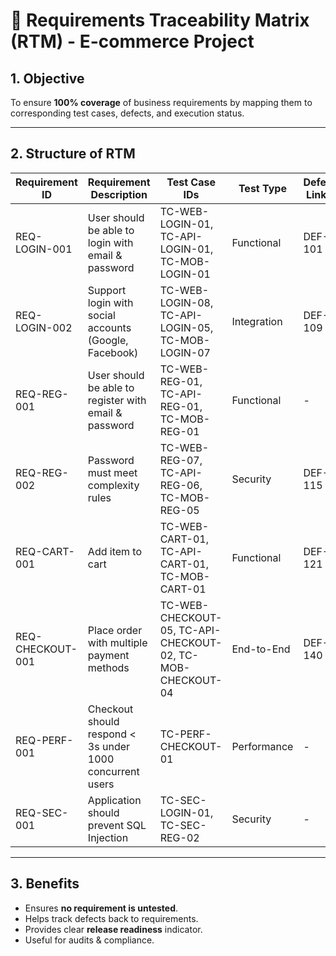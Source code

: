 # 🔗 Requirements Traceability Matrix (RTM) - E-commerce Project

## 1. Objective
To ensure **100% coverage** of business requirements by mapping them to corresponding test cases, defects, and execution status.

---

## 2. Structure of RTM

| Requirement ID | Requirement Description | Test Case IDs | Test Type | Defects Linked | Status |
|----------------|--------------------------|---------------|-----------|----------------|--------|
| REQ-LOGIN-001 | User should be able to login with email & password | TC-WEB-LOGIN-01, TC-API-LOGIN-01, TC-MOB-LOGIN-01 | Functional | DEF-101 | Pass |
| REQ-LOGIN-002 | Support login with social accounts (Google, Facebook) | TC-WEB-LOGIN-08, TC-API-LOGIN-05, TC-MOB-LOGIN-07 | Integration | DEF-109 | In Progress |
| REQ-REG-001 | User should be able to register with email & password | TC-WEB-REG-01, TC-API-REG-01, TC-MOB-REG-01 | Functional | - | Pass |
| REQ-REG-002 | Password must meet complexity rules | TC-WEB-REG-07, TC-API-REG-06, TC-MOB-REG-05 | Security | DEF-115 | Fail |
| REQ-CART-001 | Add item to cart | TC-WEB-CART-01, TC-API-CART-01, TC-MOB-CART-01 | Functional | DEF-121 | Pass |
| REQ-CHECKOUT-001 | Place order with multiple payment methods | TC-WEB-CHECKOUT-05, TC-API-CHECKOUT-02, TC-MOB-CHECKOUT-04 | End-to-End | DEF-140 | In Progress |
| REQ-PERF-001 | Checkout should respond < 3s under 1000 concurrent users | TC-PERF-CHECKOUT-01 | Performance | - | Pending |
| REQ-SEC-001 | Application should prevent SQL Injection | TC-SEC-LOGIN-01, TC-SEC-REG-02 | Security | - | Pass |

---

## 3. Benefits
- Ensures **no requirement is untested**.  
- Helps track defects back to requirements.  
- Provides clear **release readiness** indicator.  
- Useful for audits & compliance.  
